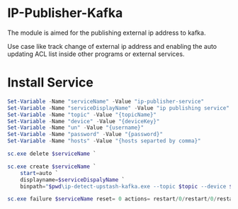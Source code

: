 # IP-Publisher-Kafka
The module is aimed for the publishing external ip address to kafka.

Use case like track change of external ip address and enabling the auto updating ACL list inside other programs or external services.

# Install Service
```powershell
Set-Variable -Name "serviceName" -Value "ip-publisher-service"
Set-Variable -Name "serviceDisplayName" -Value "ip publishing service"
Set-Variable -Name "topic" -Value "{topicName}"
Set-Variable -Name "device" -Value "{deviceKey}"
Set-Variable -Name "un" -Value "{username}"
Set-Variable -Name "password" -Value "{password}"
Set-Variable -Name "hosts" -Value "{hosts separted by comma}"

sc.exe delete $serviceName `

sc.exe create $serviceName `
	start=auto `
	displayname=$serviceDispalyName `
	binpath="$pwd\ip-detect-upstash-kafka.exe --topic $topic --device $device --username $un --password $password --servers $hosts"

sc.exe failure $serviceName reset= 0 actions= restart/0/restart/0/restart/0

```
